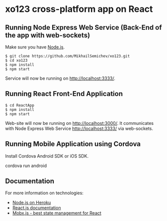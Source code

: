 # xo123 cross-platform app on React 

## Running Node Express Web Service (Back-End of the app with web-sockets)

Make sure you have [Node.js](http://nodejs.org/).

```
$ git clone https://github.com/MikhailSemichev/xo123.git
$ cd xo123
$ npm install
$ npm start
```

Service will now be running on [http://localhost:3333/](http://localhost:3333/).


## Running React Front-End Application

```
$ cd ReactApp
$ npm install
$ npm start
```

Web-site will now be running on [http://localhost:3000/](http://localhost:3000/).
It communicates with Node Express Web Service [http://localhost:3333/](http://localhost:3333/) via web-sockets.



## Running Mobile Application using Cordova
Install Cordova
Android SDK or iOS SDK.

cordova run android




## Documentation

For more information on technologies:

- [Node.js on Heroku](https://devcenter.heroku.com/articles/getting-started-with-nodejs)
- [React.js documentation](https://facebook.github.io/react/docs/hello-world.html)
- [Mobx.js - best state management for React](https://mobx.js.org/)

